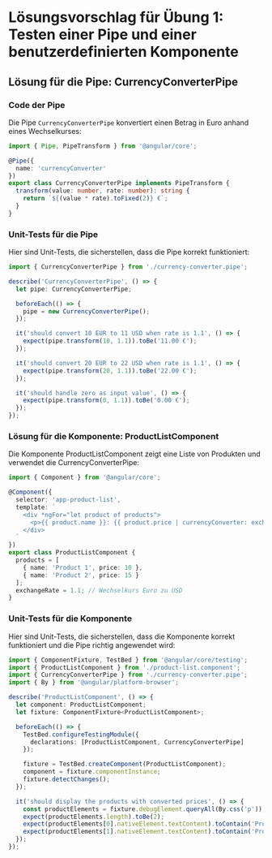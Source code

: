 # Lösungsvorschlag für Übung 1: Testen einer Pipe und einer benutzerdefinierten Komponente

## Lösung für die Pipe: CurrencyConverterPipe

### Code der Pipe
Die Pipe `CurrencyConverterPipe` konvertiert einen Betrag in Euro anhand eines Wechselkurses:

```typescript
import { Pipe, PipeTransform } from '@angular/core';

@Pipe({
  name: 'currencyConverter'
})
export class CurrencyConverterPipe implements PipeTransform {
  transform(value: number, rate: number): string {
    return `${(value * rate).toFixed(2)} €`;
  }
}
```

### Unit-Tests für die Pipe
Hier sind Unit-Tests, die sicherstellen, dass die Pipe korrekt funktioniert:

```typescript
import { CurrencyConverterPipe } from './currency-converter.pipe';

describe('CurrencyConverterPipe', () => {
  let pipe: CurrencyConverterPipe;

  beforeEach(() => {
    pipe = new CurrencyConverterPipe();
  });

  it('should convert 10 EUR to 11 USD when rate is 1.1', () => {
    expect(pipe.transform(10, 1.1)).toBe('11.00 €');
  });

  it('should convert 20 EUR to 22 USD when rate is 1.1', () => {
    expect(pipe.transform(20, 1.1)).toBe('22.00 €');
  });

  it('should handle zero as input value', () => {
    expect(pipe.transform(0, 1.1)).toBe('0.00 €');
  });
});

```

### Lösung für die Komponente: ProductListComponent
Die Komponente ProductListComponent zeigt eine Liste von Produkten und verwendet die CurrencyConverterPipe:

```typescript
import { Component } from '@angular/core';

@Component({
  selector: 'app-product-list',
  template: `
    <div *ngFor="let product of products">
      <p>{{ product.name }}: {{ product.price | currencyConverter: exchangeRate }}</p>
    </div>
  `
})
export class ProductListComponent {
  products = [
    { name: 'Product 1', price: 10 },
    { name: 'Product 2', price: 15 }
  ];
  exchangeRate = 1.1; // Wechselkurs Euro zu USD
}

```

### Unit-Tests für die Komponente
Hier sind Unit-Tests, die sicherstellen, dass die Komponente korrekt funktioniert und die Pipe richtig angewendet wird:

```typescript
import { ComponentFixture, TestBed } from '@angular/core/testing';
import { ProductListComponent } from './product-list.component';
import { CurrencyConverterPipe } from './currency-converter.pipe';
import { By } from '@angular/platform-browser';

describe('ProductListComponent', () => {
  let component: ProductListComponent;
  let fixture: ComponentFixture<ProductListComponent>;

  beforeEach(() => {
    TestBed.configureTestingModule({
      declarations: [ProductListComponent, CurrencyConverterPipe]
    });

    fixture = TestBed.createComponent(ProductListComponent);
    component = fixture.componentInstance;
    fixture.detectChanges();
  });

  it('should display the products with converted prices', () => {
    const productElements = fixture.debugElement.queryAll(By.css('p'));
    expect(productElements.length).toBe(2);
    expect(productElements[0].nativeElement.textContent).toContain('Product 1: 11.00 €');
    expect(productElements[1].nativeElement.textContent).toContain('Product 2: 16.50 €');
  });
});

```